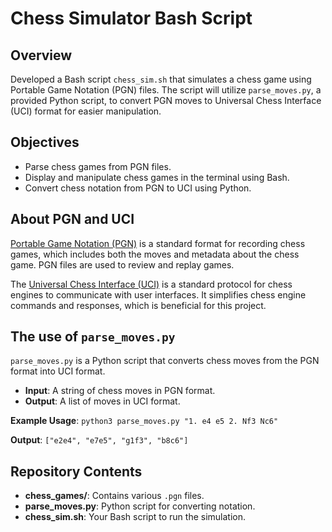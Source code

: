 
Chess Simulator Bash Script
======================================

Overview
--------

Developed a Bash script `chess_sim.sh` that simulates a chess game using Portable Game Notation (PGN) files. The script will utilize `parse_moves.py`, a provided Python script, to convert PGN moves to Universal Chess Interface (UCI) format for easier manipulation.

Objectives
----------

*   Parse chess games from PGN files.
*   Display and manipulate chess games in the terminal using Bash.
*   Convert chess notation from PGN to UCI using Python.

About PGN and UCI
-----------------

[Portable Game Notation (PGN)](https://en.wikipedia.org/wiki/Portable_Game_Notation) is a standard format for recording chess games, which includes both the moves and metadata about the chess game. PGN files are used to review and replay games.

The [Universal Chess Interface (UCI)](https://en.wikipedia.org/wiki/Universal_Chess_Interface) is a standard protocol for chess engines to communicate with user interfaces. It simplifies chess engine commands and responses, which is beneficial for this project.

The use of `parse_moves.py`
------------------------------

`parse_moves.py` is a Python script that converts chess moves from the PGN format into UCI format.

*   **Input**: A string of chess moves in PGN format.
*   **Output**: A list of moves in UCI format.

**Example Usage**:
`python3 parse_moves.py "1. e4 e5 2. Nf3 Nc6"`

**Output**:
`["e2e4", "e7e5", "g1f3", "b8c6"]`

Repository Contents
-------------------

*   **chess\_games/**: Contains various `.pgn` files.
*   **parse\_moves.py**: Python script for converting notation.
*   **chess\_sim.sh**: Your Bash script to run the simulation.
